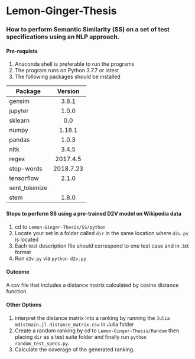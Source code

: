 # Lemon-Ginger-Thesis
### How to perform Semantic Similarity (SS) on a set of test specifications using an NLP approach.
#### Pre-requists
1) Anaconda shell is preferable to run the programs
2) The program runs on Python 3.7.7 or latest
3) The following packages should be installed

| Package        | Version       | 
| ------------- |:-------------:| 
|gensim | 3.8.1 | 
| jupyter | 1.0.0 |
|sklearn  |  0.0  | 
|numpy |1.18.1  |
|pandas | 1.0.3 |
|nltk|3.4.5|
| regex |  2017.4.5 |
| stop-words | 2018.7.23 |
| tensorflow | 2.1.0 |
| sent_tokenize| |
| stem | 1.8.0 |


#### Steps to perform SS using a pre-trained D2V model on Wikipedia data
1) cd to `Lemon-Ginger-Thesis/SS/python`
2) Locate your set in a folder called `dir` in the same location where `d2v.py` is located
3) Each test description file should correspond to one test case and in .txt format
4) Run `d2v.py` via `python d2v.py`

#### Outcome
A csv file that includes a distance matrix calculated by cosine distance function.

#### Other Options
1) interpret the distance matrix into a ranking by running the `Julia mdistmain.jl distance_matrix.csv` in Julia folder
2) Create a random ranking by cd to `Lemon-Ginger-Thesis/Random` then placing `dir` as a test suite folder and finally run `python random_test_specs.py`.
3) Calculate the coverage of the generated ranking.
